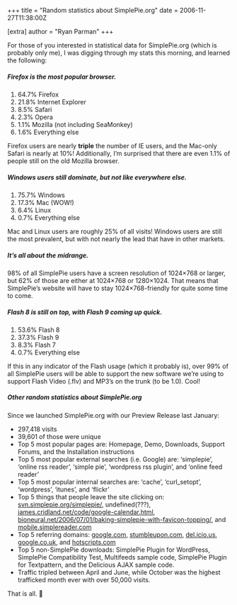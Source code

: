 +++
title = "Random statistics about SimplePie.org"
date = 2006-11-27T11:38:00Z

[extra]
author = "Ryan Parman"
+++

For those of you interested in statistical data for SimplePie.org (which is probably only me), I was digging through my stats this morning, and learned the following:

##### Firefox is the most popular browser.

1. 64.7% Firefox
2. 21.8% Internet Explorer
3. 8.5% Safari
4. 2.3% Opera
5. 1.1% Mozilla (not including SeaMonkey)
6. 1.6% Everything else

Firefox users are nearly **triple** the number of IE users, and the Mac-only Safari is nearly at 10%! Additionally, I’m surprised that there are even 1.1% of people still on the old Mozilla browser.

##### Windows users still dominate, but not like everywhere else.

1. 75.7% Windows
2. 17.3% Mac (WOW!)
3. 6.4% Linux
4. 0.7% Everything else

Mac and Linux users are roughly 25% of all visits! Windows users are still the most prevalent, but with not nearly the lead that have in other markets.

##### It’s all about the midrange.

98% of all SimplePie users have a screen resolution of 1024×768 or larger, but 62% of those are either at 1024×768 or 1280×1024. That means that SimplePie’s website will have to stay 1024×768-friendly for quite some time to come.

##### Flash 8 is still on top, with Flash 9 coming up quick.

1. 53.6% Flash 8
2. 37.3% Flash 9
3. 8.3% Flash 7
4. 0.7% Everything else

If this in any indicator of the Flash usage (which it probably is), over 99% of all SimplePie users will be able to support the new software we’re using to support Flash Video (.flv) and MP3’s on the trunk (to be 1.0). Cool!

##### Other random statistics about SimplePie.org

Since we launched SimplePie.org with our Preview Release last January:

- 297,418 visits
- 39,601 of those were unique
- Top 5 most popular pages are: Homepage, Demo, Downloads, Support Forums, and the Installation instructions
- Top 5 most popular external searches (i.e. Google) are: ‘simplepie’, ‘online rss reader’, ‘simple pie’, ‘wordpress rss plugin’, and ‘online feed reader’
- Top 5 most popular internal searches are: ‘cache’, ‘curl_setopt’, ‘wordpress’, ‘itunes’, and ‘flickr’
- Top 5 things that people leave the site clicking on: [svn.simplepie.org/simplepie/](http://svn.simplepie.org/simplepie/), undefined(???), [james.cridland.net/code/google-calendar.html](http://james.cridland.net/code/google-calendar.html), [bioneural.net/2006/07/01/baking-simplepie-with-favicon-topping/](http://www.bioneural.net/2006/07/01/baking-simplepie-with-favicon-topping/), and [mobile.simplereader.com](http://mobile.simplereader.com/)
- Top 5 referring domains: [google.com](http://google.com), [stumbleupon.com](http://stumbleupon.com), [del.icio.us](http://del.icio.us), [google.co.uk](http://google.co.uk), and [hotscripts.com](http://hotscripts.com)
- Top 5 non-SimplePie downloads: SimplePie Plugin for WordPress, SimplePie Compatibility Test, Multifeeds sample code, SimplePie Plugin for Textpattern, and the Delicious AJAX sample code.
- Traffic tripled between April and June, while October was the highest trafficked month ever with over 50,000 visits.

That is all. 🙂
